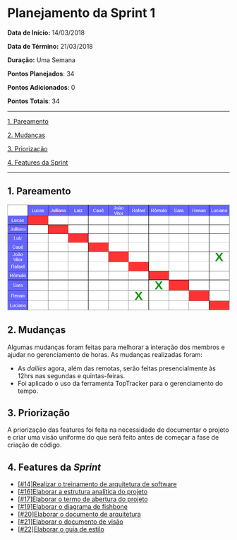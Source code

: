 # Planejamento da Sprint 1  

**Data de Início:** 14/03/2018  

**Data de Término:** 21/03/2018

**Duração:** Uma Semana

**Pontos Planejados**: 34

**Pontos Adicionados**: 0

**Pontos Totais**: 34

-------

[1. Pareamento](#1-pareamento)

[2. Mudanças](#2-mudanças)

[3. Priorização](#3-priorizacao)

[4. Features da Sprint](#4-features-da-sprint)

-------
## 1. Pareamento
![](../images/pairing_table_sprint01.png)

## 2. Mudanças
Algumas mudanças foram feitas para melhorar a interação dos membros e ajudar no gerenciamento de horas. As mudanças realizadas foram:
* As _dailies_ agora, além das remotas, serão feitas presencialmente às 12hrs nas segundas e quintas-feiras.
* Foi aplicado o uso da ferramenta TopTracker para o gerenciamento do tempo.

## 3. Priorização
A priorização das features foi feita na necessidade de documentar o projeto e criar uma visão uniforme do que será feito antes de
começar a fase de criação de código.

## 4. Features da _Sprint_
* <a href="https://github.com/fga-gpp-mds/2018.1-Lacos-da-Alegria/issues/14">[#14]Realizar o treinamento de arquitetura de software</a>
* <a href="https://github.com/fga-gpp-mds/2018.1-Lacos-da-Alegria/issues/16">[#16]Elaborar a estrutura analítica do projeto</a>
* <a href="https://github.com/fga-gpp-mds/2018.1-Lacos-da-Alegria/issues/17">[#17]Elaborar o termo de abertura do projeto</a>
* <a href="https://github.com/fga-gpp-mds/2018.1-Lacos-da-Alegria/issues/19">[#19]Elaborar o diagrama de fishbone</a>
* <a href="https://github.com/fga-gpp-mds/2018.1-Lacos-da-Alegria/issues/20">[#20]Elaborar o documento de arquitetura<a>
* <a href="https://github.com/fga-gpp-mds/2018.1-Lacos-da-Alegria/issues/21">[#21]Elaborar o documento de visão</a>
* <a href="https://github.com/fga-gpp-mds/2018.1-Lacos-da-Alegria/issues/22">[#22]Elaborar o guia de estilo</a>
